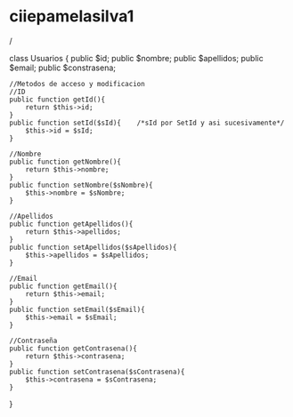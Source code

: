 # ciiepamelasilva1
/

class Usuarios {
    public $id;
    public $nombre;
    public $apellidos;
    public $email;
    public $constrasena;
    
    //Metodos de acceso y modificacion
    //ID
    public function getId(){
        return $this->id;
    }
    public function setId($sId){    /*sId por SetId y asi sucesivamente*/
        $this->id = $sId;
    }
    
    //Nombre
    public function getNombre(){
        return $this->nombre;
    }
    public function setNombre($sNombre){
        $this->nombre = $sNombre;
    }
    
    //Apellidos
    public function getApellidos(){
        return $this->apellidos;
    }
    public function setApellidos($sApellidos){
        $this->apellidos = $sApellidos;
    }
    
    //Email
    public function getEmail(){
        return $this->email;
    }
    public function setEmail($sEmail){
        $this->email = $sEmail;
    }
    
    //Contraseña
    public function getContrasena(){
        return $this->contrasena;
    }
    public function setContrasena($sContrasena){
        $this->contrasena = $sContrasena;
    }
}
